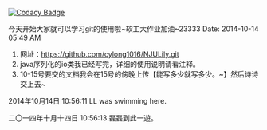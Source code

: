 
[![Codacy Badge](https://api.codacy.com/project/badge/Grade/1556cd7b62bf4e5784d4b5a91cdcbb73)](https://www.codacy.com/app/cyl19941016/NJULily?utm_source=github.com&utm_medium=referral&utm_content=cylong1016/NJULily&utm_campaign=badger)

﻿今天开始大家就可以学习git的使用啦~软工大作业加油~23333
Date: 2014-10-14 05:49 AM
1. 网址：https://github.com/cylong1016/NJULily.git
2. java序列化的io类我已经写完，详细的使用说明请看注释。
3. 10-15号要交的文档我会在15号的傍晚上传【能写多少就写多少。~】然后诗诗交上去~

2014年10月14日 10:56:11 LL was swimming here.

二〇一四年十月十四日 10:56:13 磊磊到此一遊。
